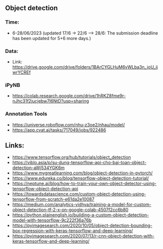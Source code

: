 
## Object detection

### Time:
- 6-28/06/2023 (updated 17/6 -> 22/6 --> 28/6: The submission deadline has been updated for 5+6 more days.)


### Data:
- Link:  https://drive.google.com/drive/folders/1BArCYGLHuM6vWLba3n_joU_iiwrYCREf

### iPyNB
- https://colab.research.google.com/drive/1hRKZ8fme9r-nJhc31f2jucjebw7I6NtD?usp=sharing  

### Annotation Tools
- https://universe.roboflow.com/nhu-z3oe2/nhau/model/
- https://app.cvat.ai/tasks/717049/jobs/922486 

## Links:  
- https://www.tensorflow.org/hub/tutorials/object_detection
- https://viblo.asia/p/su-dung-tensorflow-api-cho-bai-toan-object-detection-aWj534YGK6m  
- https://www.mygreatlearning.com/blog/object-detection-in-pytorch/  
- https://www.edureka.co/blog/tensorflow-object-detection-tutorial/  
- https://neptune.ai/blog/how-to-train-your-own-object-detector-using-tensorflow-object-detection-api  
- https://towardsdatascience.com/custom-object-detection-using-tensorflow-from-scratch-e61da2e10087  
- https://medium.com/analytics-vidhya/training-a-model-for-custom-object-detection-tf-2-x-on-google-colab-4507f2cc6b80  
- https://python.plainenglish.io/building-a-custom-object-detection-model-with-tensorflow-9c222f36a76b  
- https://pyimagesearch.com/2020/10/05/object-detection-bounding-box-regression-with-keras-tensorflow-and-deep-learning/  
- https://pyimagesearch.com/2020/07/13/r-cnn-object-detection-with-keras-tensorflow-and-deep-learning/  

